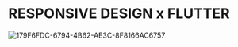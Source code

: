 # RESPONSIVE DESIGN x FLUTTER



![179F6FDC-6794-4B62-AE3C-8F8166AC6757](https://user-images.githubusercontent.com/29016489/144535400-c7e4ce1f-ad79-4048-8d58-fbfa0cdc46ff.JPG)

